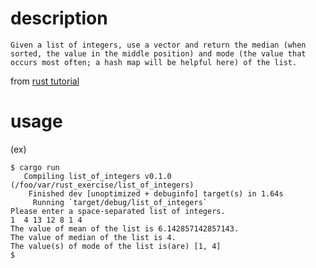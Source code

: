 # description

```
Given a list of integers, use a vector and return the median (when sorted, the value in the middle position) and mode (the value that occurs most often; a hash map will be helpful here) of the list.
```
from [rust tutorial](https://doc.rust-lang.org/stable/book/ch08-03-hash-maps.html#summary)

# usage

(ex)
```
$ cargo run
   Compiling list_of_integers v0.1.0 (/foo/var/rust_exercise/list_of_integers)
    Finished dev [unoptimized + debuginfo] target(s) in 1.64s
     Running `target/debug/list_of_integers`
Please enter a space-separated list of integers.
1  4 13 12 8 1 4
The value of mean of the list is 6.142857142857143.
The value of median of the list is 4.
The value(s) of mode of the list is(are) [1, 4]
$
```
